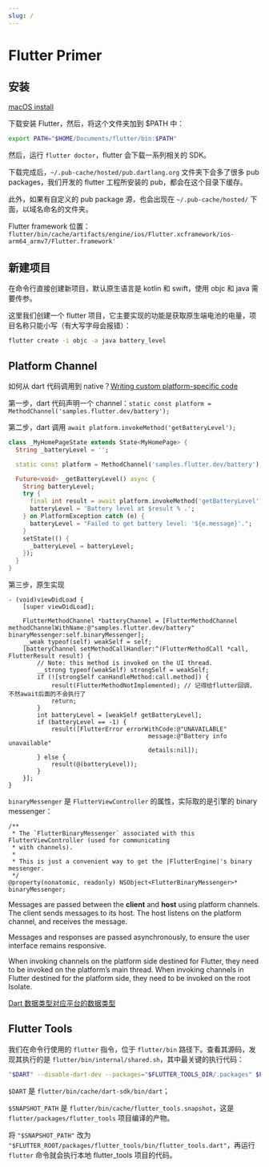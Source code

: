 ```yaml
---
slug: /
---
```


# Flutter Primer

## 安装

[macOS install](https://flutter.dev/docs/get-started/install/macos)

下载安装 Flutter，然后，将这个文件夹加到 $PATH 中：

```bash
export PATH="$HOME/Documents/flutter/bin:$PATH"
```

然后，运行 `flutter doctor`，flutter 会下载一系列相关的 SDK。

下载完成后，`~/.pub-cache/hosted/pub.dartlang.org` 文件夹下会多了很多 pub packages，我们开发的 flutter 工程所安装的 pub，都会在这个目录下缓存。

此外，如果有自定义的 pub package 源，也会出现在 `~/.pub-cache/hosted/` 下面，以域名命名的文件夹。

Flutter framework 位置：`flutter/bin/cache/artifacts/engine/ios/Flutter.xcframework/ios-arm64_armv7/Flutter.framework'`

## 新建项目

在命令行直接创建新项目，默认原生语言是 kotlin 和 swift，使用 objc 和 java 需要传参。

这里我们创建一个 flutter 项目，它主要实现的功能是获取原生端电池的电量，项目名称只能小写（有大写字母会报错）：

```bash
flutter create -i objc -a java battery_level
```

## Platform Channel

如何从 dart 代码调用到 native？[Writing custom platform-specific code](https://flutter.dev/docs/development/platform-integration/platform-channels)

第一步，dart 代码声明一个 channel：`static const platform = MethodChannel('samples.flutter.dev/battery');`

第二步，dart 调用 `await platform.invokeMethod('getBatteryLevel');`

```dart title='my_homepage.dart'
class _MyHomePageState extends State<MyHomePage> {
  String _batteryLevel = '';

  static const platform = MethodChannel('samples.flutter.dev/battery');

  Future<void> _getBatteryLevel() async {
    String batteryLevel;
    try {
      final int result = await platform.invokeMethod('getBatteryLevel');
      batteryLevel = 'Battery level at $result % .';
    } on PlatformException catch (e) {
      batteryLevel = "Failed to get battery level: '${e.message}'.";
    }
    setState(() {
      _batteryLevel = batteryLevel;
    });
  }
}
```

第三步，原生实现

```objc title='MyFlutterViewController.m'
- (void)viewDidLoad {
    [super viewDidLoad];

    FlutterMethodChannel *batteryChannel = [FlutterMethodChannel methodChannelWithName:@"samples.flutter.dev/battery" binaryMessenger:self.binaryMessenger];
    __weak typeof(self) weakSelf = self;
    [batteryChannel setMethodCallHandler:^(FlutterMethodCall *call, FlutterResult result) {
        // Note: this method is invoked on the UI thread.
        __strong typeof(weakSelf) strongSelf = weakSelf;
        if (![strongSelf canHandleMethod:call.method]) {
            result(FlutterMethodNotImplemented); // 记得给flutter回调，不然await后面的不会执行了
            return;
        }
        int batteryLevel = [weakSelf getBatteryLevel];
        if (batteryLevel == -1) {
            result([FlutterError errorWithCode:@"UNAVAILABLE"
                                       message:@"Battery info unavailable"
                                       details:nil]);
        } else {
            result(@(batteryLevel));
        }
    }];
}
```

`binaryMessenger` 是 `FlutterViewController` 的属性，实际取的是引擎的 binary messenger：

```objc
/**
 * The `FlutterBinaryMessenger` associated with this FlutterViewController (used for communicating
 * with channels).
 *
 * This is just a convenient way to get the |FlutterEngine|'s binary messenger.
 */
@property(nonatomic, readonly) NSObject<FlutterBinaryMessenger>* binaryMessenger;
```

Messages are passed between the **client** and **host** using platform channels. The client sends messages to its host. The host listens on the platform channel, and receives the message.

Messages and responses are passed asynchronously, to ensure the user interface remains responsive.

When invoking channels on the platform side destined for Flutter, they need to be invoked on the platform’s main thread. When invoking channels in Flutter destined for the platform side, they need to be invoked on the root Isolate.

[Dart 数据类型对应平台的数据类型](https://docs.flutter.dev/development/platform-integration/platform-channels?tab=type-mappings-obj-c-tab#codec)

## Flutter Tools

我们在命令行使用的 `flutter` 指令，位于 `flutter/bin` 路径下。查看其源码，发现其执行的是 `flutter/bin/internal/shared.sh`，其中最关键的执行代码：

```bash
"$DART" --disable-dart-dev --packages="$FLUTTER_TOOLS_DIR/.packages" $FLUTTER_TOOL_ARGS "$SNAPSHOT_PATH" "$@"
```

`$DART` 是 `flutter/bin/cache/dart-sdk/bin/dart`；

`$SNAPSHOT_PATH` 是 `flutter/bin/cache/flutter_tools.snapshot`，这是 `flutter/packages/flutter_tools` 项目编译的产物。

将 `"$SNAPSHOT_PATH"` 改为 `"$FLUTTER_ROOT/packages/flutter_tools/bin/flutter_tools.dart"`，再运行 `flutter` 命令就会执行本地 flutter_tools 项目的代码。

